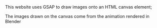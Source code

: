 This website uses GSAP to draw images onto an HTML canvas element;

The images drawn on the canvas come from the animation rendered in Blender